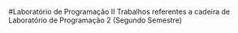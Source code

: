 #Laboratório de Programação II
Trabalhos referentes a cadeira de Laboratório de Programação 2 (Segundo Semestre)
